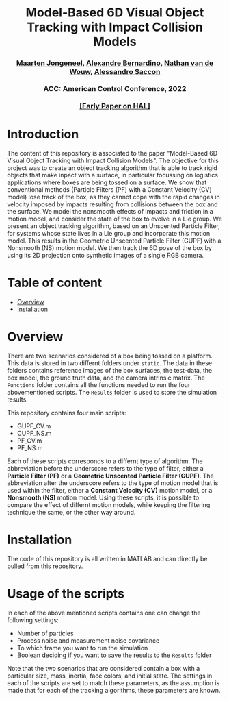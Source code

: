 <h1 align="center">
Model-Based 6D Visual Object Tracking with Impact Collision Models
</h1>
<div align="center">
<h3>
<a href="https://research.tue.nl/en/persons/maarten-jongeneel">Maarten Jongeneel</a>,
<a href="http://users.isr.ist.utl.pt/~alex/pmwiki/index.php">Alexandre Bernardino</a>,
<a href="https://www.tue.nl/en/research/researchers/nathan-van-de-wouw/">Nathan van de Wouw</a>,
<a href="https://www.tue.nl/en/research/researchers/alessandro-saccon/">Alessandro Saccon</a>
<br>
<br>
ACC: American Control Conference, 2022
<br>
<br>
<a href="https://hal.archives-ouvertes.fr/hal-03170257">[Early Paper on HAL]</a>
</h3>
</div>


Introduction
============

The content of this repository is associated to the paper "Model-Based 6D Visual Object Tracking with Impact Collision Models". The objective for this project was to create an object tracking algorithm that is able to track rigid objects that make inpact with a surface, in particular focussing on logistics applications where boxes are being tossed on a surface. We show that conventional methods (Particle Filters (PF) with a Constant Velocity (CV) model) lose track of the box, as they cannot cope with the rapid changes in velocity imposed by impacts resulting from collisions between the box and the surface. We model the nonsmooth effects of impacts and friction in a motion model, and consider the state of the box to evolve in a Lie group. We present an object tracking algorithm, based on an Unscented Particle Filter, for systems whose state lives in a Lie group and incorporate this motion model. This results in the Geometric Unscented Particle Filter (GUPF) with a Nonsmooth (NS) motion model. We then track the 6D pose of the box by using its 2D projection onto synthetic images of a single RGB camera. 


Table of content
================
- [Overview](#overview)
- [Installation](#Installation)

# Overview
There are two scenarios considered of a box being tossed on a platform. This data is stored in two differnt folders under ``static``. The data in these folders contains reference images of the box surfaces, the test-data, the box model, the ground truth data, and the camera intrinsic matrix. The ``Functions`` folder contains all the functions needed to run the four abovementioned scripts. The ``Results`` folder is used to store the simulation results.

This repository contains four main scripts:

* GUPF_CV.m
* CUPF_NS.m
* PF_CV.m
* PF_NS.m

Each of these scripts corresponds to a differnt type of algorithm. The abbreviation before the underscore refers to the type of filter, either a **Particle Filter (PF)** or a **Geometric Unscented Particle Filter (GUPF)**. The abbreviation after the underscore refers to the type of motion model that is used within the filter, either a **Constant Velocity (CV)** motion model, or a **Nonsmooth (NS)** motion model. Using these scripts, it is possible to compare the effect of differnt motion models, while keeping the filtering technique the same, or the other way around.


# Installation
The code of this repository is all written in MATLAB and can directly be pulled from this repository. 

Usage of the scripts
====================
In each of the above mentioned scripts contains one can change the following settings:
* Number of particles
* Process noise and measurement noise covariance
* To which frame you want to run the simulation
* Boolean deciding if you want to save the results to the ``Results`` folder

Note that the two scenarios that are considered contain a box with a particular size, mass, inertia, face colors, and initial state. The settings in each of the scripts are set to match these parameters, as the assumption is made that for each of the tracking algorithms, these parameters are known. 



